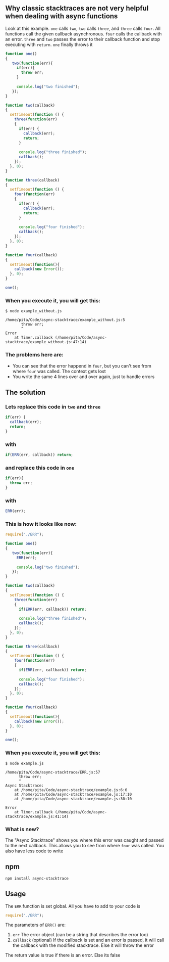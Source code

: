 ## Why classic stacktraces are not very helpful when dealing with async functions

Look at this example. `one` calls `two`, `two` calls `three`, and `three` calls `four`. All functions call the given callback asynchronous. `four` calls the callback with an error. `three` and `two` passes the error to their callback function and stop executing with `return`. `one` finally throws it 

```js
function one()
{
   two(function(err){
     if(err){
       throw err;
     }  
   
     console.log("two finished");
   });
}

function two(callback)
{
  setTimeout(function () { 
    three(function(err)
    {
      if(err) {
        callback(err);
        return;
      }   
      
      console.log("three finished");
      callback();
    });
  }, 0);
}

function three(callback)
{
  setTimeout(function () { 
    four(function(err)
    {
      if(err) {
        callback(err);
        return;
      } 
      
      console.log("four finished");
      callback();
    });
  }, 0);
}

function four(callback)
{
  setTimeout(function(){
    callback(new Error());
  }, 0);
}

one();
```

### When you execute it, you will get this:

```
$ node example_without.js 

/home/pita/Code/async-stacktrace/example_without.js:5
       throw err;
       ^
Error
    at Timer.callback (/home/pita/Code/async-stacktrace/example_without.js:47:14)
```

### The problems here are:

* You can see that the error happend in `four`, but you can't see from where `four` was called. The context gets lost
* You write the same 4 lines over and over again, just to handle errors

## The solution

### Lets replace this code in `two` and `three` 

```js
if(err) {
  callback(err);
  return;
}
```

### with

```js
if(ERR(err, callback)) return;
```

### and replace this code in `one`

```js
if(err){
  throw err;
}  
```

### with

```js
ERR(err);
```

### This is how it looks like now: 

```js
require("./ERR");

function one()
{
   two(function(err){
     ERR(err);
   
     console.log("two finished");
   });
}

function two(callback)
{
  setTimeout(function () { 
    three(function(err)
    {
      if(ERR(err, callback)) return;
      
      console.log("three finished");
      callback();
    });
  }, 0);
}

function three(callback)
{
  setTimeout(function () { 
    four(function(err)
    {
      if(ERR(err, callback)) return;
      
      console.log("four finished");
      callback();
    });
  }, 0);
}

function four(callback)
{
  setTimeout(function(){
    callback(new Error());
  }, 0);
}

one();
```

### When you execute it, you will get this:

```
$ node example.js 

/home/pita/Code/async-stacktrace/ERR.js:57
      throw err;
      ^
Async Stacktrace:
    at /home/pita/Code/async-stacktrace/example.js:6:6
    at /home/pita/Code/async-stacktrace/example.js:17:10
    at /home/pita/Code/async-stacktrace/example.js:30:10

Error
    at Timer.callback (/home/pita/Code/async-stacktrace/example.js:41:14)
```

### What is new?

The "Async Stacktrace" shows you where this error was caught and passed to the next callback. This allows you to see from where `four` was called. You also have less code to write

## npm
```
npm install async-stacktrace
```

## Usage

The `ERR` function is set global. All you have to add to your code is

```js
require("./ERR");
```

The parameters of `ERR()` are: 

1. `err` The error object (can be a string that describes the error too)
2. `callback` (optional) If the callback is set and an error is passed, it will call the callback with the modified stacktrace. Else it will throw the error

The return value is true if there is an error. Else its false
